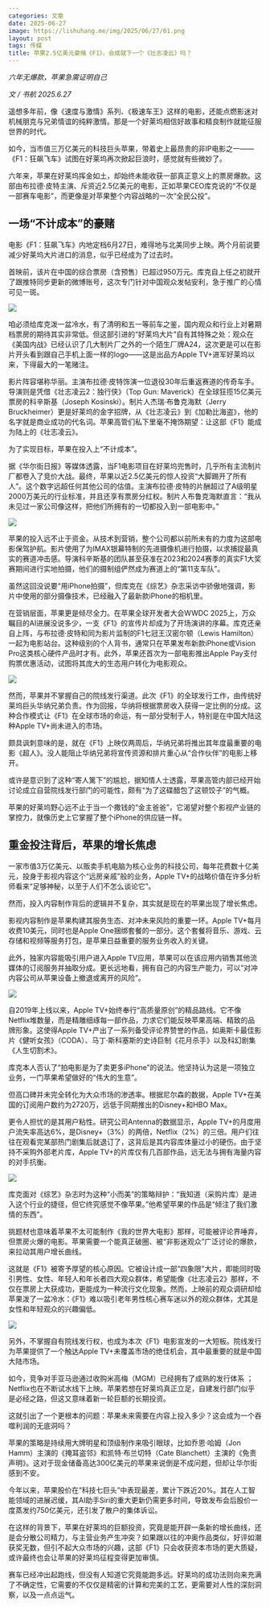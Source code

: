 ```yaml
---
categories: 文章
date: 2025-06-27
image: https://lishuhang.me/img/2025/06/27/01.png
layout: post
tags: 传媒
title: 苹果2.5亿美元豪赌《F1》，会成就下一个《壮志凌云》吗？
---
```


*六年无爆款，苹果急需证明自己*  

*文 / 书航 2025.6.27*  

遥想多年前，像《速度与激情》系列、《极速车王》这样的电影，还能点燃影迷对机械朋克与兄弟情谊的纯粹激情。那是一个好莱坞相信好故事和精良制作就能征服世界的时代。  

如今，当市值三万亿美元的科技巨头苹果，带着史上最昂贵的非IP电影之一——《F1：狂飙飞车》试图在好莱坞再次掀起巨浪时，感觉就有些微妙了。  

六年来，苹果在好莱坞挥金如土，却始终未能收获一部真正意义上的票房爆款。这部由布拉德·皮特主演、斥资近2.5亿美元的电影，正如苹果CEO库克说的“不仅是一部赛车电影”，而更像是对苹果整个内容战略的一次“全民公投”。  

## 一场“不计成本”的豪赌

电影《F1：狂飙飞车》内地定档6月27日，难得地与北美同步上映。两个月前说要减少好莱坞大片进口的消息，似乎已经成为了过去时。  

首映前，该片在中国的综合票房（含预售）已超过950万元。库克自上任之初就开了跟推特同步更新的微博账号，这次专门针对中国观众发帖安利，急于推广的心情可见一斑。  

![](https://lishuhang.me/img/2025/06/27/02.png)

咱必须给库克泼一盆冷水，有了清明和五一等前车之鉴，国内观众和行业上对暑期档票房的期待其实非常低。但这部引进的“好莱坞大片”自有其特殊之处：观众在《美国内战》已经认识了几大制片厂之外的一个陌生厂牌A24，这次更是可以在影片开头看到跟自己手机上面一样的logo——这是出品方Apple TV+进军好莱坞以来，下得最大的一笔赌注。  

影片阵容堪称华丽。主演布拉德·皮特饰演一位退役30年后重返赛道的传奇车手。导演则是凭借《壮志凌云2：独行侠》（Top Gun: Maverick）在全球狂揽15亿美元票房的科辛斯基（Joseph Kosinski）。制片人杰瑞·布鲁克海默（Jerry Bruckheimer）更是好莱坞的金字招牌，从《壮志凌云》到《加勒比海盗》，他的名字就是商业成功的代名词。苹果高管们私下里毫不掩饰期望：让这部《F1》能成为陆上的《壮志凌云》。  

为了实现目标，苹果在投入上“不计成本”。  

据《华尔街日报》等媒体透露，当F1电影项目在好莱坞兜售时，几乎所有主流制片厂都卷入了竞价大战。最终，苹果以近2.5亿美元的惊人投资“大脚踢开了所有人”。这个数字远超任何其他公司的估值。主演布拉德·皮特的片酬超过了A级明星2000万美元的行业标准，并且还享有票房分红权。制片人布鲁克海默直言：“我从未见过一家公司像这样，把他们所拥有的一切都投入到一部电影中。”  

![](https://lishuhang.me/img/2025/06/27/03.jpg)

苹果的投入远不止于资金。从技术到营销，整个公司都以前所未有的力度为这部电影保驾护航。影片使用了为IMAX银幕特制的先进摄像机进行拍摄，以求捕捉最真实的赛道冲击感。导演科辛斯基的团队甚至获准在2023和2024赛季的真实F1大奖赛期间进行实地拍摄，他们的摄制组俨然成为赛道上的“第11支车队”。  

虽然这回没说要“用iPhone拍摄”，但库克在《综艺》杂志采访中骄傲地强调，影片中使用的部分摄像技术，已经融入了最新款iPhone的相机里。  

在营销层面，苹果更是倾尽全力。在苹果全球开发者大会WWDC 2025上，万众瞩目的AI进展没说多少，一支《F1》的宣传片却成为了开场演讲的序幕。库克还亲自上阵，与布拉德·皮特和同为影片监制的F1七冠王汉密尔顿（Lewis Hamilton）一起为电影站台。这种级别的个人背书，通常只在苹果发布新款iPhone或Vision Pro这类核心硬件产品时才有。此外，苹果还首次为一部电影推出Apple Pay支付购票优惠活动，试图将其庞大的生态用户转化为电影观众。  

![](https://lishuhang.me/img/2025/06/27/04.png)

然而，苹果并不掌握自己的院线发行渠道。此次《F1》的全球发行工作，由传统好莱坞巨头华纳兄弟负责。作为回报，华纳将根据票房收入获得一定比例的分成。这种合作模式让《F1》在全球市场的命运，有一部分受制于人，特别是在中国大陆这种Apple TV+尚未进入的市场。  

颇具讽刺意味的是，就在《F1》上映仅两周后，华纳兄弟将推出其年度最重要的电影《超人》。没人能阻止华纳兄弟将宣传资源和排片重心从“合作伙伴”的电影上移开。  

或许是意识到了这种“寄人篱下”的尴尬，据知情人士透露，苹果高管内部已经开始讨论成立自营院线发行部门的可能性，颇有“为了这碟醋包了这顿饺子”的气概。  

苹果的好莱坞野心远不止于当一个撒钱的“金主爸爸”，它渴望对整个影视产业链的掌控力，就像历史上它掌握了整个iPhone的供应链一样。  

## 重金投注背后，苹果的增长焦虑

一家市值3万亿美元、以贩卖手机电脑为核心业务的科技公司，每年花费数十亿美元，投身于影视内容这个“远房亲戚”般的业务，Apple TV+的战略价值在许多分析师看来“足够神秘，以至于人们不怎么谈论它”。  

然而，投入内容制作背后的逻辑并不复杂，其实就是现在的苹果出现了增长焦虑。  

影视内容制作是苹果构建其服务生态、对冲未来风险的重要一环。Apple TV+每月收费10美元，同时也是Apple One捆绑套餐的一部分。这个套餐将音乐、游戏、云存储和视频等服务打包，是苹果日益重要的服务业务收入的关键。  

此外，独家内容能吸引用户进入Apple TV应用，苹果可以在该应用内销售其他流媒体的订阅服务并抽取分成。更长远地看，拥有自己的内容生产能力，可以“对冲内容公司从苹果设备上撤退或离开的风险”。  

![](https://lishuhang.me/img/2025/06/27/05.jpg)

自2019年上线以来，Apple TV+始终奉行“高质量原创”的精品路线。它不像Netflix堆数量，而是精雕细琢每一部作品，力求它们能反映苹果高端、精致的品牌形象。这使得Apple TV+产出了一系列备受评论界赞誉的作品，如奥斯卡最佳影片《健听女孩》（CODA）、马丁·斯科塞斯的史诗巨制《花月杀手》以及科幻剧集《人生切割术》。  

库克本人否认了“拍电影是为了卖更多iPhone”的说法。他坚持认为这是一项独立业务，一门苹果希望做好的“伟大的生意”。  

但高口碑并未完全转化为大众市场的渗透率。根据尼尔森的数据，Apple TV+在美国的订阅用户数约为2720万，远低于同期推出的Disney+和HBO Max。  

更令人担忧的是其用户粘性。研究公司Antenna的数据显示，Apple TV+的月度用户流失率高达6%，是Disney+（3%）的两倍，Netflix（2%）的三倍。用户们往往在观看完某部热门剧集后就退订了，这背后是其内容库体量过小的硬伤。由于坚持不采购外部老片库，Apple TV+的片库仅有几百部作品，远无法与拥有海量内容的对手抗衡。  

![](https://lishuhang.me/img/2025/06/27/06.png)

库克面对《综艺》杂志时为这种“小而美”的策略辩护：“我知道（采购片库）是进入这个行业的捷径，但它终究感觉不像苹果。”他希望苹果的作品是“倾注了我们激情的东西”。  

挑题材也意味着苹果不太可能制作《我的世界大电影》那样，可能被评论界唾弃，但票房火爆的电影。苹果需要一个能真正破圈、被“非影迷观众”广泛讨论的爆款，来拉动其用户增长曲线。  

这就是《F1》被寄予厚望的核心原因。它被设计成一部“四象限”大片，即能同时吸引男性、女性、年轻人和年长者四大观众群体，希望能像《壮志凌云2》那样，不仅在票房上大获成功，更能成为一种流行文化现象。然而，上映前的观众调研却给苹果泼了一盆冷水：《F1》难以吸引老年男性核心赛车迷以外的观众群体，尤其是女性和年轻观众的兴趣偏低。  

![](https://lishuhang.me/img/2025/06/27/07.png)

另外，不掌握自有院线发行权，也成为本次《F1》电影宣发的一大短板。院线发行为苹果提供了一个触达Apple TV+未覆盖市场的绝佳机会，其中最重要的就是中国大陆市场。  

如今，竞争对手亚马逊通过收购米高梅（MGM）已经拥有了成熟的发行体系 ；Netflix也在不断试水线下上映。苹果若想在好莱坞真正立足，自建发行部门似乎是必经之路，但这又意味着新一轮巨额的长期投资。  

这就引出了一个更根本的问题：苹果未来需要在内容上投入多少？这会成为一个吞噬利润的无底洞吗？  

苹果的策略是持续用大牌明星和顶级制作来吸引眼球，比如乔恩·哈姆（Jon Hamm）主演的《掩耳盗邻》和凯特·布兰切特（Cate Blanchett）主演的《免责声明》。这对于现金储备高达300亿美元的苹果来说倒是不成问题，但却让华尔街感到不安。  

今年以来，苹果股价在“科技七巨头”中表现最差，累计下跌近20%。其在人工智能领域的进展迟缓，其AI助手Siri的重大更新仍需更多时间，导致发布会后股价一度蒸发约750亿美元，还引发了散户的集体诉讼。  

在这样的背景下，苹果在好莱坞的巨额投资，究竟是能开辟一条新的增长曲线，还是会分散公司精力，与主营业务产生冲突？如果跟以往的冲奥作品类似，好评如潮获奖无数，但引不起大众市场的兴趣，这部《F1》只会收获资本市场的更大质疑，或许最终也会让苹果的好莱坞征程变得更加审慎。  

赛车已经冲出起跑线，但没有人知道它究竟能跑多远。好莱坞的成功法则向来充满了不确定性，它需要的不仅仅是精密的计算和完美的工艺，更需要对人性的深刻洞察，以及一点点运气。  